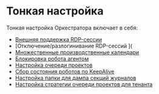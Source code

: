 # Тонкая настройка
Тонкая настройка Оркестратора включает в себя:

* [Внешняя поддержка RDP-сессии](orchestrator/deployment/fine-tuning/rdp-sessions.md)
* [Отключение/разлогинивание RDP-сессий ](
* [Множественные производственные календари](orchestrator/deployment/fine-tuning/multiple-production-calendars.md)
* [Блокировка робота агентом](orchestrator/deployment/fine-tuning/blocking-robot-by-agent.md)
* [Настройка очереди проектов](orchestrator/deployment/fine-tuning/setting-project-queue.md)
* [Сбор состояния роботов по KeepAlive](orchestrator/deployment/fine-tuning/collecting-state-of-robots.md)
* [Настройка папки для дампа секций журналов](orchestrator/deployment/fine-tuning/log-section-dump-folder.md)
* [Настройка стратегии очереди проектов для тенанта](orchestrator/deployment/fine-tuning/project-queue-strategies-for-tenant.md)

